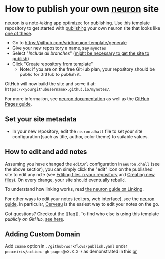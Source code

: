 # How to publish your own [neuron] site

[neuron] is a note-taking app optimized for publishing. Use this template repository to get started with [publishing](https://neuron.zettel.page/778816d3.html) your own neuron site that looks like [one of these][examples].

- Go to <https://github.com/srid/neuron-template/generate>
- Give your new repository a name, say `mynotes`
- Select "*Include all branches*" ([might be necessary to get the site to publish](https://stackoverflow.com/a/47368231/55246))
- Click "Create repository from template"
  - Note: if you are on the free GitHub plan, your repository should be public for GitHub to publish it.

GitHub will now build the site and serve it at: `https://<yourgithubusername>.github.io/mynotes/`.

For more information, see [neuron documentation][neuron] as well as the [GitHub Pages guide](https://help.github.com/en/github/working-with-github-pages).

## Set your site metadata

- In your new repository, edit the `neuron.dhall` file to set your site configuration (such as title, author, color theme) to suitable values.

## How to edit and add notes

Assuming you have changed the `editUrl` configuration in `neuron.dhall` (see the above section), you can simply click the "edit" icon on the published site to edit any note (see [Editing files in your repository](https://help.github.com/en/github/managing-files-in-a-repository/editing-files-in-your-repository) and [Creating new files](https://help.github.com/en/github/managing-files-in-a-repository/creating-new-files)). On every change, your site should eventually rebuild.

To understand how linking works, read [the neuron guide on Linking][linking].

For other ways to edit your notes (editors, web interface), see the [neuron guide][create]. In particular, [Cerveau](https://www.cerveau.app/) is the easiest way to edit your notes on the go.

Got questions? Checkout the [[faq]]. To find who else is using this template *publicly on GitHub*, [see here](https://github.com/search?o=desc&q=filename%3Aneuron.dhall&s=indexed&type=Code).

## Adding Custom Domain

Add `cname` option in `./github/workflows/publish.yaml` under
`peaceiris/actions-gh-pages@vX.X.X-X` as demonstrated in this
[pr](https://github.com/peaceiris/actions-gh-pages/pull/119)

[neuron]: https://neuron.zettel.page
[examples]: https://marklcrns.github.io/my-zettelkasten/
[linking]: https://neuron.zettel.page/linking
[create]: https://neuron.zettel.page/create

